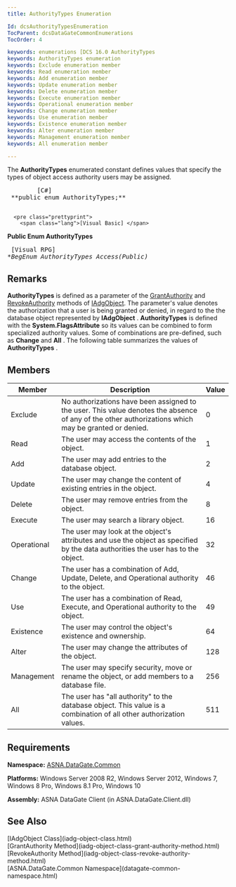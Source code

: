 ```yaml
---
title: AuthorityTypes Enumeration

Id: dcsAuthorityTypesEnumeration
TocParent: dcsDataGateCommonEnumerations
TocOrder: 4

keywords: enumerations [DCS 16.0 AuthorityTypes
keywords: AuthorityTypes enumeration
keywords: Exclude enumeration member
keywords: Read enumeration member
keywords: Add enumeration member
keywords: Update enumeration member
keywords: Delete enumeration member
keywords: Execute enumeration member
keywords: Operational enumeration member
keywords: Change enumeration member
keywords: Use enumeration member
keywords: Existence enumeration member
keywords: Alter enumeration member
keywords: Management enumeration member
keywords: All enumeration member

---
```


The <span> **AuthorityTypes** </span> enumerated constant defines values that specify the types of object access authority users may be assigned. 
<pre class="prettyprint">
        <span class="lang">[C#]</span>
 **public enum AuthorityTypes;** 
      </pre>
      <pre class="prettyprint">
        <span class="lang">[Visual Basic] </span>
 **Public Enum AuthorityTypes** 
      </pre>
      <pre class="prettyprint">
        <span class="lang">[Visual RPG]</span>
 **BegEnum AuthorityTypes Access(*Public)** 
      </pre>

## Remarks

**AuthorityTypes** is defined as a parameter of the [ GrantAuthority](iadg-object-class-grant-authority-method.html) and [RevokeAuthority](iadg-object-class-revoke-authority-method.html) methods of [IAdgObject](iadg-object-class.html). The parameter's value denotes the authorization that a user is being granted or denied, in regard to the the database object represented by **IAdgObject** . **AuthorityTypes** is defined with the **System.FlagsAttribute** so its values can be combined to form specialized authority values. Some of combinations are pre-defined, such as **Change** and **All** . The following table summarizes the values of **AuthorityTypes** . 
## Members



| Member | Description | Value |
| ---- | ---- | ---- |
| Exclude | No authorizations have been assigned to the user. This value denotes the absence of any of the other authorizations which may be granted or denied. | 0 |
| Read | The user may access the contents of the object. | 1 |
| Add | The user may add entries to the database object. | 2 |
| Update | The user may change the content of existing entries in the object. | 4 |
| Delete | The user may remove entries from the object. | 8 |
| Execute | The user may search a library object. | 16 |
| Operational | The user may look at the object's attributes and use the object as specified by the data authorities the user has to the object. | 32 |
| Change | The user has a combination of Add, Update, Delete, and Operational authority to the object. | 46 |
| Use | The user has a combination of Read, Execute, and Operational authority to the object. | 49 |
| Existence | The user may control the object's existence and ownership. | 64 |
| Alter | The user may change the attributes of the object. | 128 |
| Management | The user may specify security, move or rename the object, or add members to a database file. | 256 |
| All | The user has "all authority" to the database object. This value is a combination of all other authorization values. | 511 |



## Requirements

**Namespace:** [ASNA.DataGate.Common](datagate-common-namespace.html) 

**Platforms:** Windows Server 2008 R2, Windows Server 2012, Windows 7, Windows 8 Pro, Windows 8.1 Pro, Windows 10

**Assembly:** ASNA DataGate Client (in ASNA.DataGate.Client.dll)
## See Also

<dl />
      [IAdgObject Class](iadg-object-class.html)
      <br />
      [GrantAuthority Method](iadg-object-class-grant-authority-method.html)
      <br />
      [RevokeAuthority Method](iadg-object-class-revoke-authority-method.html) <br />
	  [ASNA.DataGate.Common Namespace](datagate-common-namespace.html)

